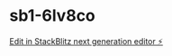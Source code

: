 # sb1-6lv8co

[Edit in StackBlitz next generation editor ⚡️](https://stackblitz.com/~/github.com/Gaspard2007/sb1-6lv8co)